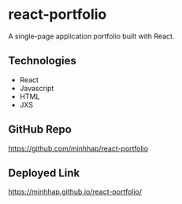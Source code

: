 # react-portfolio
A single-page application portfolio built with React.

## Technologies
* React
* Javascript
* HTML
* JXS

## GitHub Repo
https://github.com/minhhap/react-portfolio

## Deployed Link
https://minhhap.github.io/react-portfolio/
